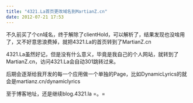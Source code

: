 ```yaml
---
title: "4321.La首页更改域名到MartianZ.cn"
date: 2012-07-21 17:53
---
```


不久前买了个cn域名，终于解除了clientHold，可以解析了，结果发现也没啥用了，又不好意思浪费掉，就把4321.La的首页转到了MartianZ.cn

4321.La虽然好记，但是没有什么意义，毕竟是我自己的个人网站，就转到了MartianZ.cn，访问4321.La会自动301跳转过来。

后期会逐渐给我开发的每一个应用做一个单独的Page，比如DynamicLyrics的就会是martianz.cn/dynamiclyrics

至于博客地址，还是继续blog.4321.la =。=